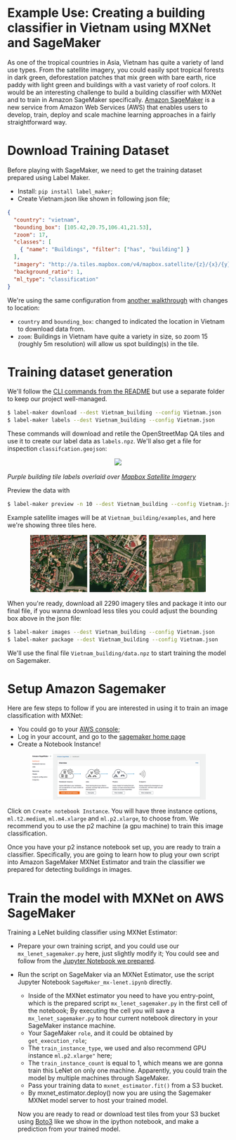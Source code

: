 # Example Use: Creating a building classifier in Vietnam using MXNet and SageMaker

As one of the tropical countries in Asia, Vietnam has quite a variety of land use types. From the satellite imagery, you could easily spot tropical forests in dark green, deforestation patches that mix green with bare earth, rice paddy with light green and buildings with a vast variety of roof colors. It would be an interesting challenge to build a building classifier with MXNet and to train in Amazon SageMaker specifically. [Amazon SageMaker](https://aws.amazon.com/sagemaker/) is a new service from Amazon Web Services (AWS) that enables users to develop, train, deploy and scale machine learning approaches in a fairly straightforward way.

# Download Training Dataset
Before playing with SageMaker, we need to get the training dataset prepared using Label Maker.
- Install: `pip install label_maker`;
- Create Vietnam.json like shown in following json file;

```json
{
  "country": "vietnam",
  "bounding_box": [105.42,20.75,106.41,21.53],
  "zoom": 17,
  "classes": [
    { "name": "Buildings", "filter": ["has", "building"] }
  ],
  "imagery": "http://a.tiles.mapbox.com/v4/mapbox.satellite/{z}/{x}/{y}.jpg?access_token=ACCESS_TOKEN",
  "background_ratio": 1,
  "ml_type": "classification"
}
```

We're using the same configuration from [another walkthrough](../examples/walkthrough-classification-aws.md) with changes to location:
- `country` and `bounding_box`: changed to indicated the location in Vietnam to download data from.
- `zoom`: Buildings in Vietnam have quite a variety in size, so zoom 15 (roughly 5m resolution) will allow us spot building(s) in the tile.


# Training dataset generation

We'll follow the [CLI commands from the README](https://github.com/developmentseed/label-maker#command-line-use) but use a separate folder to keep our project well-managed.

```bash
$ label-maker download --dest Vietnam_building --config Vietnam.json
$ label-maker labels --dest Vietnam_building --config Vietnam.json
```

These commands will download and retile the OpenStreetMap QA tiles and use it to create our label data as `labels.npz`. We'll also get a file for inspection `classifcation.geojson`:

<p align="center">
<img src="images/Vietnam_tiles.png" width="400" />
</p>

_Purple building tile labels overlaid over [Mapbox Satellite Imagery](https://www.mapbox.com/maps/satellite/)_

Preview the data with

```bash
$ label-maker preview -n 10 --dest Vietnam_building --config Vietnam.json
```

Example satellite images will be at `Vietnam_building/examples`, and here we're showing three tiles here.

<p align="center">
<img src="images/Vietnam_Buildings.png" width="400" />
</p>

When you're ready, download all 2290 imagery tiles and package it into our final file, if you wanna download less tiles you could adjust the bounding box above in the json file:

```bash
$ label-maker images --dest Vietnam_building --config Vietnam.json
$ label-maker package --dest Vietnam_building --config Vietnam.json
```

We'll use the final file `Vietnam_building/data.npz` to start training the model on Sagemaker.

# Setup Amazon Sagemaker
Here are few steps to follow if you are interested in using it to train an image classification with MXNet:
- You could go to your [AWS console](https://console.aws.amazon.com);
- Log in your account, and go to the [sagemaker home page](https://console.aws.amazon.com/sagemaker/)
- Create a Notebook Instance!
<p align="center">
<img src="images/sagemaker.png" width="400" />
</p>

Click on `Create notebook Instance`. You will have three instance options, `ml.t2.medium`, `ml.m4.xlarge` and `ml.p2.xlarge`, to choose from. We recommend you to use the p2 machine (a gpu machine) to train this image classification.

Once you have your p2 instance notebook set up, you are ready to train a classifier. Specifically, you are going to learn how to plug your own script into Amazon SageMaker MXNet Estimator and train the classifier we prepared for detecting buildings in images.


# Train the model with MXNet on AWS SageMaker
Training a LeNet building classifier using MXNet Estimator:
- Prepare your own training script, and you could use our `mx_lenet_sagemaker.py` here, just slightly modify it; You could see and follow from the [Jupyter Notebook we prepared](https://github.com/developmentseed/label-maker/blob/sagemaker_mxnet/examples/nets/SageMaker_mx-lenet.ipynb).
- Run the script on SageMaker via an MXNet Estimator, use the script Jupyter Notebook `SageMaker_mx-lenet.ipynb` directly.
  - Inside of the MXNet estimator you need to have you entry-point, which is the prepared script `mx_lenet_sagemaker.py` in the first cell of the notebook; By executing the cell you will save a `mx_lenet_sagemaker.py` to hour current notebook directory in your SageMaker instance machine.
  - Your SageMaker `role`, and it could be obtained by `get_execution_role`;
  - The `train_instance_type`, we used and also recommend GPU instance `ml.p2.xlarge"` here;
  - The `train_instance_count` is equal to 1, which means we are gonna train this LeNet on only one machine. Apparently, you could train the model by multiple machines through SageMaker.
  - Pass your training data to `mxnet_estimator.fit()` from a S3 bucket.
  - By mxnet_estimator.deploy() now you are using the Sagemaker MXNet model server to host your trained model.

  Now you are ready to read or download test tiles from your S3 bucket using [Boto3](https://boto3.readthedocs.io/en/latest/) like we show in the ipython notebook, and make a prediction from your trained model.
